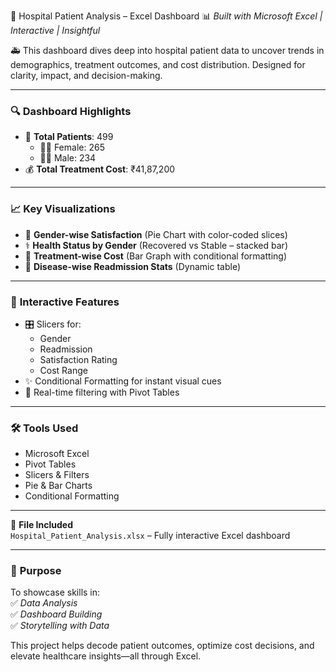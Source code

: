 🎨 Hospital Patient Analysis – Excel Dashboard 
📊 *Built with Microsoft Excel | Interactive | Insightful*

🚑 This dashboard dives deep into hospital patient data to uncover trends in demographics, treatment outcomes, and cost distribution. Designed for clarity, impact, and decision-making.

---

### 🔍 **Dashboard Highlights**
- 👥 **Total Patients**: 499  
  - 👩‍⚕️ Female: 265  
  - 👨‍⚕️ Male: 234  
- 💰 **Total Treatment Cost**: ₹41,87,200  

---

### 📈 **Key Visualizations**
- 🥧 **Gender-wise Satisfaction** (Pie Chart with color-coded slices)  
- ⚕️ **Health Status by Gender** (Recovered vs Stable – stacked bar)  
- 💸 **Treatment-wise Cost** (Bar Graph with conditional formatting)  
- 🔁 **Disease-wise Readmission Stats** (Dynamic table)

---

### 🧩 **Interactive Features**
- 🎛️ Slicers for:
  - Gender  
  - Readmission  
  - Satisfaction Rating  
  - Cost Range  
- ✨ Conditional Formatting for instant visual cues  
- 🔄 Real-time filtering with Pivot Tables

---

### 🛠️ **Tools Used**
- Microsoft Excel  
- Pivot Tables  
- Slicers & Filters  
- Pie & Bar Charts  
- Conditional Formatting

---

📂 **File Included**  
`Hospital_Patient_Analysis.xlsx` – Fully interactive Excel dashboard

---

### 🎯 **Purpose**
To showcase skills in:  
✅ *Data Analysis*  
✅ *Dashboard Building*  
✅ *Storytelling with Data*  

This project helps decode patient outcomes, optimize cost decisions, and elevate healthcare insights—all through Excel.
